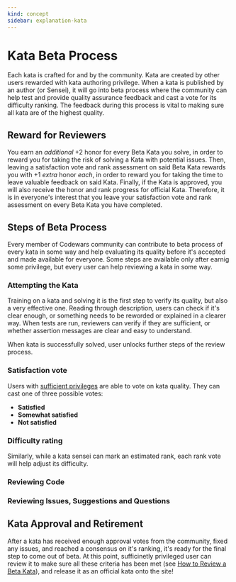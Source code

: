 ```yaml
---
kind: concept
sidebar: explanation-kata
---
```


# Kata Beta Process

Each kata is crafted for and by the community. Kata are created by other users rewarded with kata authoring privilege. When a kata is published by an author (or Sensei), it will go into beta process where the community can help test and provide quality assurance feedback and cast a vote for its difficulty ranking. The feedback during this process is vital to making sure all kata are of the highest quality.

## Reward for Reviewers

You earn an _additional_ +2 honor for every Beta Kata you solve, in order to reward you for taking the risk of solving a Kata with potential issues. Then, leaving a satisfaction vote and rank assessment on said Beta Kata rewards you with +1 _extra_ honor _each_, in order to reward you for taking the time to leave valuable feedback on said Kata. Finally, if the Kata is approved, you will also receive the honor and rank progress for official Kata. Therefore, it is in everyone's interest that you leave your satisfaction vote and rank assessment on every Beta Kata you have completed.

## Steps of Beta Process

Every member of Codewars community can contribute to beta process of every kata in some way and help evaluating its quality before it's accepted and made available for everyone. Some steps are available only after earnig some privilege, but every user can help reviewing a kata in some way. 

### Attempting the Kata

Training on a kata and solving it is the first step to verify its quality, but also a very effective one. Reading through description, users can check if it's clear enough, or something needs to be reworded or explained in a clearer way. When tests are run, reviewers can verify if they are sufficient, or whether assertion messages are clear and easy to understand.

When kata is successfully solved, user unlocks further steps of the review process. 

### Satisfaction vote

Users with [sufficient privileges](/references/gamification/privileges/#privileges) are able to vote on kata quality. They can cast one of three possible votes:
 - **Satisfied**
 - **Somewhat satisfied**
 - **Not satisfied**



### Difficulty rating

Similarly, while a kata sensei can mark an estimated rank, each rank vote will help adjust its difficulty.

### Reviewing Code

### Reviewing Issues, Suggestions and Questions

## Kata Approval and Retirement

After a kata has received enough approval votes from the community, fixed any issues, and reached a consensus on it's ranking, it's ready for the final step to come out of beta. At this point, sufficinetly privileged user can review it to make sure all these criteria has been met (see [How to Review a Beta Kata](/recipes/review-beta/)), and release it as an official kata onto the site!
